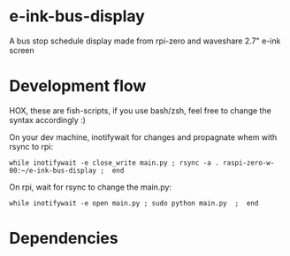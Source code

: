 # e-ink-bus-display
A bus stop schedule display made from rpi-zero and waveshare 2.7" e-ink screen

# Development flow

HOX, these are fish-scripts, if you use bash/zsh, feel free to change
the syntax accordingly :)

On your dev machine, inotifywait for changes and propagnate whem with
rsync to rpi:

```
while inotifywait -e close_write main.py ; rsync -a . raspi-zero-w-00:~/e-ink-bus-display ;  end
```

On rpi, wait for rsync to change the main.py:

```
while inotifywait -e open main.py ; sudo python main.py  ;  end
```

# Dependencies
